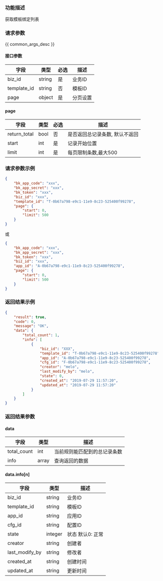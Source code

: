 ### 功能描述

获取模板绑定列表

### 请求参数

{{ common_args_desc }}

#### 接口参数

| 字段        |  类型     | 必选   |  描述    |
|-------------|-----------|--------|----------|
| biz_id      |  string   | 是     | 业务ID   |
| template_id |  string   | 否     | 模板ID   |
| page        |  object   | 是     | 分页设置 |

#### page

| 字段         |  类型  | 必选   |  描述      |
|--------------|--------|--------|------------|
| return_total |  bool  | 否     | 是否返回总记录条数, 默认不返回 |
| start        |  int   | 是     | 记录开始位置 |
| limit        |  int   | 是     | 每页限制条数,最大500 |

### 请求参数示例

```json
{
    "bk_app_code": "xxx",
    "bk_app_secret": "xxx",
    "bk_token": "xxx",
    "biz_id": "xxx",
    "template_id": "T-0b67a798-e9c1-11e9-8c23-525400f99278",
    "page": {
        "start": 0,
        "limit": 500
    }
}
```

或

```json
{
    "bk_app_code": "xxx",
    "bk_app_secret": "xxx",
    "bk_token": "xxx",
    "biz_id": "xxx",
    "app_id": "A-0b67a798-e9c1-11e9-8c23-525400f99278",
    "page": {
        "start": 0,
        "limit": 500
    }
}
```

### 返回结果示例

```json
{
    "result": true,
    "code": 0,
    "message": "OK",
    "data": {
        "total_count": 1,
        "info": [
            {
                "biz_id": "XXX",
                "template_id": "T-0b67a798-e9c1-11e9-8c23-525400f99278",
                "app_id": "A-0b67a798-e9c1-11e9-8c23-525400f99278",
                "cfg_id": "F-0b67a798-e9c1-11e9-8c23-525400f99278",
                "creator": "melo",
                "last_modify_by": "melo",
                "state": 0,
                "created_at": "2019-07-29 11:57:20",
                "updated_at": "2019-07-29 11:57:20"
            }
        ]
    }
}
```

### 返回结果参数

#### data

| 字段        | 类型      | 描述      |
|-------------|-----------|-----------|
| total_count | int       | 当前规则能匹配到的总记录条数 |
| info        | array     | 查询返回的数据 |

#### data.info[n]

| 字段           | 类型      | 描述    |
|----------------|-----------|---------|
| biz_id         |  string   | 业务ID  |
| template_id    |  string   | 模板ID  |
| app_id         |  string   | 应用ID  |
| cfg_id         |  string   | 配置ID  |
| state          |  integer  | 状态 默认0: 正常 |
| creator        |  string   | 创建者 |
| last_modify_by |  string   | 修改者 |
| created_at     |  string   | 创建时间 |
| updated_at     |  string   | 更新时间 |
